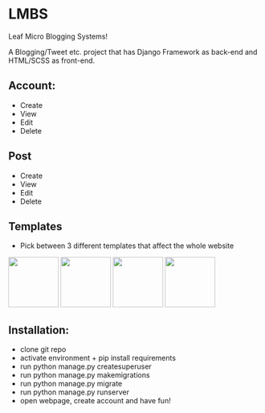 # LMBS
Leaf Micro Blogging Systems!

A Blogging/Tweet etc. project that has Django Framework as back-end and HTML/SCSS as front-end.

## Account:
* Create
* View
* Edit
* Delete

## Post
* Create
* View
* Edit
* Delete

## Templates
* Pick between 3 different templates that affect the whole website

<img src="https://user-images.githubusercontent.com/89336239/176546614-7fec2f41-6aa6-41ab-8381-572d62f0594c.jpg" height="100"> <img src="https://user-images.githubusercontent.com/89336239/176546631-bd876674-3282-471c-8575-461736964787.jpg" height="100"> <img src="https://user-images.githubusercontent.com/89336239/176546645-409857b6-72e1-4e38-9d14-943ac7338ff1.jpg" height="100"> <img src="https://user-images.githubusercontent.com/89336239/177415893-22a1e383-1928-4d38-9a41-fb0f0bb5b0dd.jpg" height="100">


## Installation:
* clone git repo
* activate environment + pip install requirements
* run python manage.py createsuperuser
* run python manage.py makemigrations
* run python manage.py migrate
* run python manage.py runserver
* open webpage, create account and have fun!
